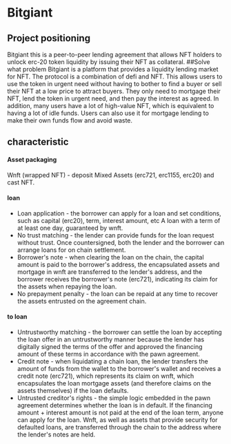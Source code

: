 # Bitgiant

## Project positioning
Bitgiant this is a peer-to-peer lending agreement that allows NFT holders to unlock erc-20 token liquidity by issuing their NFT as collateral.
##Solve what problem
Bitgiant is a platform that provides a liquidity lending market for NFT. The protocol is a combination of defi and NFT. This allows users to use the token in urgent need without having to bother to find a buyer or sell their NFT at a low price to attract buyers. They only need to mortgage their NFT, lend the token in urgent need, and then pay the interest as agreed. In addition, many users have a lot of high-value NFT, which is equivalent to having a lot of idle funds. Users can also use it for mortgage lending to make their own funds flow and avoid waste.
## characteristic

#### Asset packaging
Wnft (wrapped NFT) - deposit Mixed Assets (erc721, erc1155, erc20) and cast NFT.
#### loan
- Loan application - the borrower can apply for a loan and set conditions, such as capital (erc20), term, interest amount, etc
   A loan with a term of at least one day, guaranteed by wnft.
- No trust matching - the lender can provide funds for the loan request without trust. Once countersigned, both the lender and the borrower can arrange loans for on chain settlement.
- Borrower's note - when clearing the loan on the chain, the capital amount is paid to the borrower's address, the encapsulated assets and mortgage in wnft are transferred to the lender's address, and the borrower receives the borrower's note (erc721), indicating its claim for the assets when repaying the loan.
- No prepayment penalty - the loan can be repaid at any time to recover the assets entrusted on the agreement chain.
####   to loan
- Untrustworthy matching - the borrower can settle the loan by accepting the loan offer in an untrustworthy manner because the lender has digitally signed the terms of the offer and approved the financing amount of these terms in accordance with the pawn agreement.
- Credit note - when liquidating a chain loan, the lender transfers the amount of funds from the wallet to the borrower's wallet and receives a credit note (erc721), which represents its claim on wnft, which encapsulates the loan mortgage assets (and therefore claims on the assets themselves) if the loan defaults.
- Untrusted creditor's rights - the simple logic embedded in the pawn agreement determines whether the loan is in default. If the financing amount + interest amount is not paid at the end of the loan term, anyone can apply for the loan. Wnft, as well as assets that provide security for defaulted loans, are transferred through the chain to the address where the lender's notes are held.
